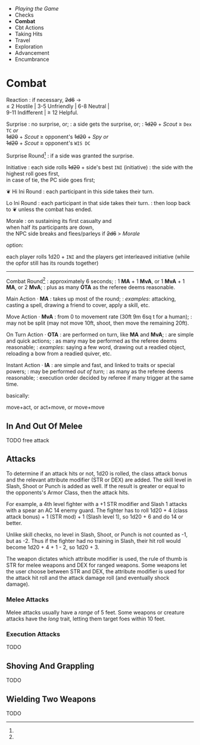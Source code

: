 
<!-- .margin.compass -->
* _Playing the Game_
* Checks
* **Combat**
* Cbt Actions
* Taking Hits
* Travel
* Exploration
* Advancement
* Encumbrance


# Combat


Reaction
: if necessary, ~~2d6~~ →<br/>≤ 2 Hostile | 3-5 Unfriendly | 6-8  Neutral |<br/>9-11 Indifferent | ≥ 12 Helpful.

Surprise
: no surprise, or;
: a side gets the surprise, or;
: ~~1d20~~ + _Scout_ ≥ `Dex TC` _or_<br/>~~1d20~~ + _Scout_ ≥ opponent's ~~1d20~~ + _Spy_ _or_<br/>~~1d20~~ + _Scout_ ≥ opponent's `WIS DC`

Surprise Round[^1]
: if a side was granted the surprise.

Initiative
: each side rolls ~~1d20~~ + side's best `INI` (initiative)
: the side with the highest roll goes first,<br/>in case of tie, the PC side goes first;

<span class="fleuron">❦</span> Hi Ini Round
: each participant in this side takes their turn.

Lo Ini Round
: each participant in that side takes their turn.
: then loop back to ❦ unless the combat has ended.

Morale
: on sustaining its first casualty and<br/>when half its participants are down,<br/>the NPC side breaks and flees/parleys if ~~2d6~~ > _Morale_

[^1]:
  option:

  each player rolls 1d20 + `INI` and the players get interleaved initiative (while the opfor still has its rounds together)

<hr/>

<!-- .actions -->
Combat Round[^2]
: approximately 6 seconds;
: 1 **MA** + 1 **MvA**, or 1 **MvA** + 1 **MA**, or 2 **MvA**;
: plus as many **OTA** as the referee deems reasonable.

Main Action · **MA**
: takes up most of the round;
: _examples_: attacking, casting a spell, drawing a friend to cover, apply a skill, etc.

Move Action · **MvA**
: from 0 to movement rate (30ft 9m 6sq t for a human);
: may not be split (may not move 10ft, shoot, then move the remaining 20ft).

On Turn Action · **OTA**
: are performed on turn, like **MA** and **MvA**;
: are simple and quick actions;
: as many may be performed as the referee deems reasonable;
: _examples_: saying a few word, drawing out a readied object, reloading a bow from a readied quiver, etc.

Instant Action · **IA**
: are simple and fast, and linked to traits or special powers;
: may be performed _out of turn_;
: as many as the referee deems reasonable;
: execution order decided by referee if many trigger at the same time.

[^2]:
  basically:

  move+act, or act+move, or move+move


<!-- RETURN -->

## In And Out Of Melee

TODO free attack

## Attacks

To determine if an attack hits or not, 1d20 is rolled, the class attack bonus and the relevant attribute modifier (STR or DEX) are added. The skill level in Slash, Shoot or Punch is added as well. If the result is greater or equal to the opponents's Armor Class, then the attack hits.

For example, a 4th level fighter with a +1 STR modifier and Slash 1 attacks with a spear an AC 14 enemy guard. The fighter has to roll 1d20 + 4 (class attack bonus) + 1 (STR mod) + 1 (Slash level 1), so 1d20 + 6 and do 14 or better.

Unlike skill checks, no level in Slash, Shoot, or Punch is not counted as -1, but as -2. Thus if the fighter had no training in Slash, their hit roll would become 1d20 + 4 + 1 - 2, so 1d20 + 3.

The weapon dictates which attribute modifier is used, the rule of thumb is STR for melee weapons and DEX for ranged weapons. Some weapons let the user choose between STR and DEX, the attribute modifier is used for the attack hit roll and the attack damage roll (and eventually shock damage).

### Melee Attacks

Melee attacks usually have a _range_ of 5 feet. Some weapons or creature attacks have the _long_ trait, letting them target foes within 10 feet.

### Execution Attacks

TODO

## Shoving And Grappling

TODO

## Wielding Two Weapons

TODO

